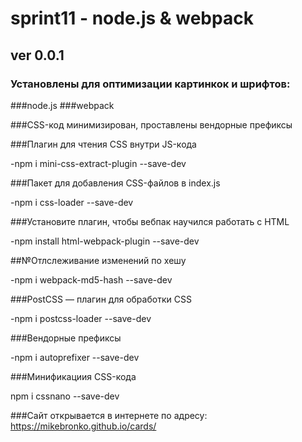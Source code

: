 # sprint11 - node.js & webpack
## ver 0.0.1
### Установлены для оптимизации картинкок и шрифтов:

###node.js
###webpack

###CSS-код минимизирован, проставлены вендорные префиксы

###Плагин для чтения CSS внутри JS-кода

-npm i mini-css-extract-plugin --save-dev

###Пакет для добавления CSS-файлов в index.js

-npm i css-loader --save-dev

###Установите плагин, чтобы вебпак научился работать с HTML

-npm install html-webpack-plugin --save-dev

##№Отлслеживание изменений по хешу

-npm i webpack-md5-hash --save-dev

###PostCSS — плагин для обработки CSS

-npm i postcss-loader --save-dev

###Вендорные префиксы

-npm i autoprefixer --save-dev

###Минификациия CSS-кода

npm i cssnano --save-dev

###Сайт открывается в интернете по адресу: <https://mikebronko.github.io/cards/>

